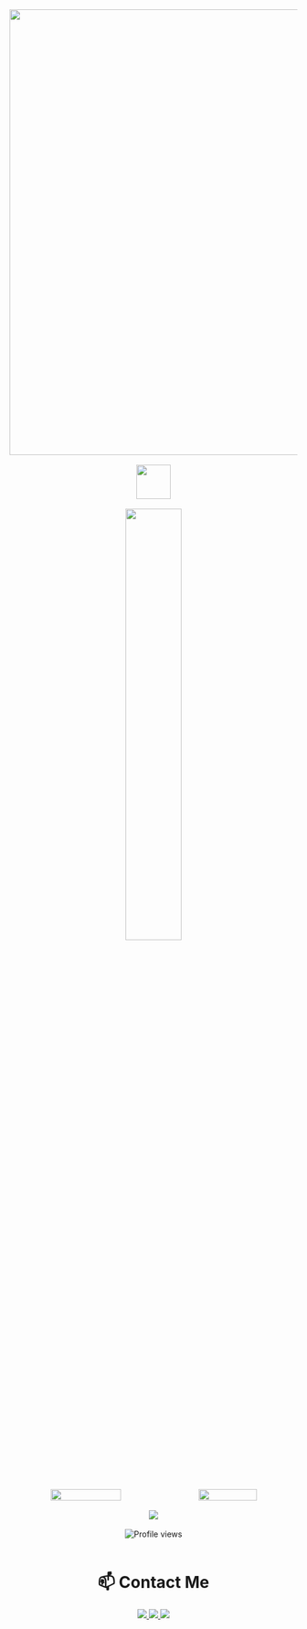 <div align="center">
  <img width="780px" src="https://media0.giphy.com/media/v1.Y2lkPTc5MGI3NjExeDdwNDIya2hqbHducno4bzU5OHhhMWxrMW43Y3k5eTN5a3lodTl5NyZlcD12MV9pbnRlcm5hbF9naWZfYnlfaWQmY3Q9Zw/7uDtQm2jKdS0VGLg46/giphy.gif" />
</div>

<br>

<div align="center">
  <img src="https://skillicons.dev/icons?i=cs,cpp,c,rust,java,py,js,ts" height="60" />
</div>

<br>

<div align="center">
  <img width="44%" src="https://github-readme-stats.vercel.app/api/top-langs/?username=SsSaDdD&theme=tokyonight&hide_border=true&layout=compact" />
</div>

<div align="center" style="display: flex; justify-content: center; gap: 10px; flex-wrap: wrap;">
  <img width="49.5%" src="https://nirzak-streak-stats.vercel.app/?user=SsSaDdD&theme=tokyonight&hide_border=true" />
  <img width="45%" src="https://github-readme-stats.vercel.app/api?username=SsSaDdD&theme=tokyonight&hide_border=true" />
</div>
<br>
<div align="center">
<img align="center" src="https://github-profile-summary-cards.vercel.app/api/cards/profile-details?username=SsSaDdD&theme=tokyonight" />
</div>
<br>
<div align="center">
  <img src="https://github-profile-trophy.vercel.app/?username=SsSaDdD&theme=tokyonight" alt="Profile views" />
</div>

<br>

<div align="center">
  <h1>📫 Contact Me</h1>
</div>

<div align="center">
  <a href="https://t.me/s_s_a_d_d">
    <img src="https://img.shields.io/badge/Telegram-2CA5E0?style=flat-square&logo=telegram&logoColor=white" />
  </a>
  <a href="mailto:alexkholin09@gmail.com">
    <img src="https://img.shields.io/badge/Email-D14836?style=flat-square&logo=gmail&logoColor=white" />
  </a>
  <img src="https://img.shields.io/badge/Discord-ssadd.-7289DA?style=flat-square&logo=discord&logoColor=white" />
</div>
